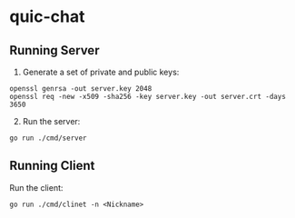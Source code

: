 # quic-chat

## Running Server

1. Generate a set of private and public keys:

```shell
openssl genrsa -out server.key 2048
openssl req -new -x509 -sha256 -key server.key -out server.crt -days 3650
```

2. Run the server:

```shell
go run ./cmd/server
```

## Running Client

Run the client:

```shell
go run ./cmd/clinet -n <Nickname>
```
